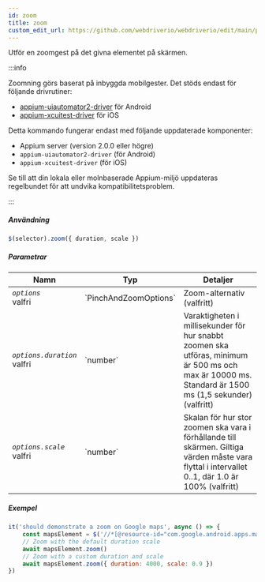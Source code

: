 ```yaml
---
id: zoom
title: zoom
custom_edit_url: https://github.com/webdriverio/webdriverio/edit/main/packages/webdriverio/src/commands/mobile/zoom.ts
---
```


Utför en zoomgest på det givna elementet på skärmen.

:::info

Zoomning görs baserat på inbyggda mobilgester. Det stöds endast för följande drivrutiner:
- [appium-uiautomator2-driver](https://github.com/appium/appium-uiautomator2-driver/blob/master/docs/android-mobile-gestures.md#mobile-pinchopengesture) för Android
- [appium-xcuitest-driver](https://appium.github.io/appium-xcuitest-driver/latest/reference/execute-methods/#mobile-pinch) för iOS

Detta kommando fungerar endast med följande uppdaterade komponenter:
 - Appium server (version 2.0.0 eller högre)
 - `appium-uiautomator2-driver` (för Android)
 - `appium-xcuitest-driver` (för iOS)

Se till att din lokala eller molnbaserade Appium-miljö uppdateras regelbundet för att undvika kompatibilitetsproblem.

:::

##### Användning

```js
$(selector).zoom({ duration, scale })
```

##### Parametrar

<table>
  <thead>
    <tr>
      <th>Namn</th><th>Typ</th><th>Detaljer</th>
    </tr>
  </thead>
  <tbody>
    <tr>
      <td><code><var>options</var></code><br /><span className="label labelWarning">valfri</span></td>
      <td>`PinchAndZoomOptions`</td>
      <td>Zoom-alternativ (valfritt)</td>
    </tr>
    <tr>
      <td><code><var>options.duration</var></code><br /><span className="label labelWarning">valfri</span></td>
      <td>`number`</td>
      <td>Varaktigheten i millisekunder för hur snabbt zoomen ska utföras, minimum är 500 ms och max är 10000 ms. Standard är 1500 ms (1,5 sekunder) (valfritt)</td>
    </tr>
    <tr>
      <td><code><var>options.scale</var></code><br /><span className="label labelWarning">valfri</span></td>
      <td>`number`</td>
      <td>Skalan för hur stor zoomen ska vara i förhållande till skärmen. Giltiga värden måste vara flyttal i intervallet 0..1, där 1.0 är 100% (valfritt)</td>
    </tr>
  </tbody>
</table>

##### Exempel

```js title="zoom.js"
it('should demonstrate a zoom on Google maps', async () => {
    const mapsElement = $('//*[@resource-id="com.google.android.apps.maps:id/map_frame"]')
    // Zoom with the default duration scale
    await mapsElement.zoom()
    // Zoom with a custom duration and scale
    await mapsElement.zoom({ duration: 4000, scale: 0.9 })
})
```